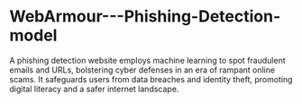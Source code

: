 # WebArmour---Phishing-Detection-model
 A phishing detection website employs machine learning to spot fraudulent emails and URLs, bolstering cyber defenses in an era of rampant online scams. It safeguards users from data breaches and identity theft, promoting digital literacy and a safer internet landscape.
